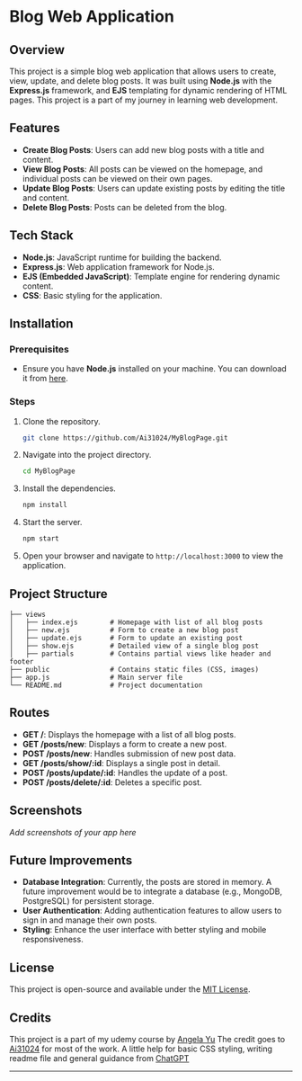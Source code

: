 
# Blog Web Application

## Overview
This project is a simple blog web application that allows users to create, view, update, and delete blog posts. It was built using **Node.js** with the **Express.js** framework, and **EJS** templating for dynamic rendering of HTML pages. This project is a part of my journey in learning web development.

## Features
- **Create Blog Posts**: Users can add new blog posts with a title and content.
- **View Blog Posts**: All posts can be viewed on the homepage, and individual posts can be viewed on their own pages.
- **Update Blog Posts**: Users can update existing posts by editing the title and content.
- **Delete Blog Posts**: Posts can be deleted from the blog.

## Tech Stack
- **Node.js**: JavaScript runtime for building the backend.
- **Express.js**: Web application framework for Node.js.
- **EJS (Embedded JavaScript)**: Template engine for rendering dynamic content.
- **CSS**: Basic styling for the application.
  
## Installation

### Prerequisites
- Ensure you have **Node.js** installed on your machine. You can download it from [here](https://nodejs.org/).

### Steps
1. Clone the repository.
   ```bash
   git clone https://github.com/Ai31024/MyBlogPage.git
   ```
2. Navigate into the project directory.
   ```bash
   cd MyBlogPage
   ```
3. Install the dependencies.
   ```bash
   npm install
   ```
4. Start the server.
   ```bash
   npm start
   ```
5. Open your browser and navigate to `http://localhost:3000` to view the application.

## Project Structure
```
├── views
│   ├── index.ejs        # Homepage with list of all blog posts
│   ├── new.ejs          # Form to create a new blog post
│   ├── update.ejs       # Form to update an existing post
│   ├── show.ejs         # Detailed view of a single blog post
│   ├── partials         # Contains partial views like header and footer
├── public               # Contains static files (CSS, images)
├── app.js               # Main server file
└── README.md            # Project documentation
```

## Routes
- **GET /**: Displays the homepage with a list of all blog posts.
- **GET /posts/new**: Displays a form to create a new post.
- **POST /posts/new**: Handles submission of new post data.
- **GET /posts/show/:id**: Displays a single post in detail.
- **POST /posts/update/:id**: Handles the update of a post.
- **POST /posts/delete/:id**: Deletes a specific post.

## Screenshots
*Add screenshots of your app here*

## Future Improvements
- **Database Integration**: Currently, the posts are stored in memory. A future improvement would be to integrate a database (e.g., MongoDB, PostgreSQL) for persistent storage.
- **User Authentication**: Adding authentication features to allow users to sign in and manage their own posts.
- **Styling**: Enhance the user interface with better styling and mobile responsiveness.

## License
This project is open-source and available under the [MIT License](LICENSE).

## Credits
This project is a part of my udemy course by [Angela Yu](https://github.com/angelabauer)
The credit goes to [Ai31024](https://github.com/Ai31024) for most of the work.
A little help for basic CSS styling, writing readme file and general guidance from [ChatGPT](https://chatgpt.com)

---
